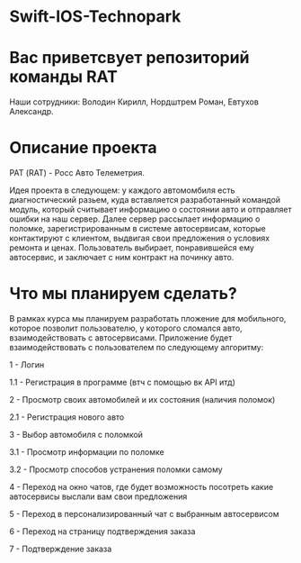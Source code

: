 # Swift-IOS-Technopark

# Вас приветсвует репозиторий команды RAT
Наши сотрудники:
                Володин Кирилл,
                Нордштрем Роман,
                Евтухов Александр.
# Описание проекта
РАТ (RAT) - Росс Авто Телеметрия.

Идея проекта в следующем: у каждого автомомбиля есть диагностический разьем, куда вставляется разработанный командой модуль,
который считывает информацию о состоянии авто и отправляет ошибки на наш сервер. Далее сервер рассылает информацию о поломке,
зарегистрированным в системе автосервисам, которые контактируют с клиентом, выдвигая свои предложения о условиях ремонта и ценах.
Пользователь выбирает, понравившейся ему автосервис, и заключает с ним контракт на починку авто.

# Что мы планируем сделать?
В рамках курса мы планируем разработать пложение для мобильного, которое позволит пользователю, у которого сломался авто,
взаимодействовать с автосервисами. Приложение будет взаимодействовать с пользователем по следующему алгоритму:

1 - Логин

1.1 - Регистрация в программе (втч с помощью вк API итд)

2 - Просмотр своих автомобилей и их состояния (наличия поломок)

2.1 - Регистрация нового авто

3 - Выбор автомобиля с поломкой

3.1 - Просмотр информации по поломке

3.2 - Просмотр способов устранения поломки самому

4 - Переход на окно чатов, где будет возможность посотреть какие автосервисы выслали вам свои предложения

5 - Переход в персонализированный чат с выбранным автосервисом

6 - Переход на страницу подтверждения заказа

7 - Подтверждение заказа

